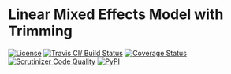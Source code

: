# Linear Mixed Effects Model with Trimming

[![License](https://img.shields.io/badge/License-BSD%202--Clause-orange.svg)](https://opensource.org/licenses/BSD-2-Clause)
[![Travis CI/ Build Status](https://travis-ci.org/ramittal/limetr.svg?branch=master)](https://travis-ci.org/ramittal/limetr)
[![Coverage Status](https://coveralls.io/repos/github/ramittal/limetr/badge.svg?branch=master)](https://coveralls.io/github/ramittal/limetr?branch=master)
[![Scrutinizer Code Quality](https://scrutinizer-ci.com/g/ramittal/limetr/badges/quality-score.png?b=master)](https://scrutinizer-ci.com/g/ramittal/limetr/?branch=master)
[![PyPI](https://img.shields.io/pypi/v/ramittal.svg)](https://badge.fury.io/py/ramittal)


